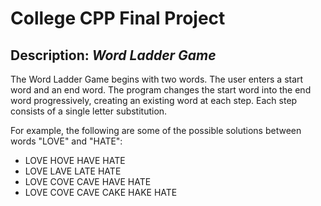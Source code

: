 # College CPP Final Project
## Description: *Word Ladder Game*

The Word Ladder Game begins with two words. The user enters a start word and an end word. The program changes the start word into the end word progressively, creating an existing word at each step. Each step consists of a single letter substitution. 

For example, the following are some of the possible solutions between words "LOVE" and "HATE":
- LOVE  HOVE  HAVE  HATE 
- LOVE  LAVE  LATE  HATE 
- LOVE  COVE  CAVE  HAVE  HATE
- LOVE  COVE  CAVE  CAKE  HAKE  HATE 
